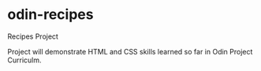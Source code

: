 # odin-recipes
Recipes Project

Project will demonstrate HTML and CSS skills learned so far in Odin Project Curriculm.
